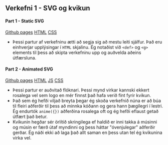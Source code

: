 ## Verkefni 1 - SVG og kvikun

#### Part 1 - Static SVG

[Github pages](https://danielthorr.github.io/2019haust_vidmotsforr/Verkefni1_Logo/1_static/logo.html)
[HTML](https://github.com/danielthorr/2019haust_vidmotsforr/blob/master/Verkefni1_Logo/1_static/logo.html)
[CSS](https://github.com/danielthorr/2019haust_vidmotsforr/blob/master/Verkefni1_Logo/1_static/csslogo.css)

* Þessi partur af verkefninu ætti að segja sig að mestu leiti sjálfur. Það eru einhverjar upplýsingar í `HTML` skjalinu. Ég notaðist við `<def>` og `<g>` elements til þess að skipta verkefninu upp og auðvelda aðeins útfærsluna.

#### Part 2 - Animated SVG

[Github pages](https://danielthorr.github.io/2019haust_vidmotsforr/Verkefni1_Logo/2_animated/logo.html)
[HTML](https://github.com/danielthorr/2019haust_vidmotsforr/blob/master/Verkefni1_Logo/2_animated/logo.html)
[JS](https://github.com/danielthorr/2019haust_vidmotsforr/blob/master/Verkefni1_Logo/2_animated/jslogo.js)
[CSS](https://github.com/danielthorr/2019haust_vidmotsforr/blob/master/Verkefni1_Logo/2_animated/csslogo.css)

* Þessi partur er auðvitað flóknari. Þessi mynd virkar kannski ekkert rosalega vel sem logo en mér finnst það hafa verið fínt fyrir kvikun.
* Það sem ég hefði viljað breyta þegar ég skoða verkefnið núna er að búa til fleiri aðferðir til þess að minnka kóðann og gera hann þægilegri í lestri. Ég endurtók `anime({})` aðferðina rosalega oft og ég hefði eflaust getað útfært það betur.
* Kvikunin hegðar sér örlítið skringilega ef haldið er inni takka á músinni og músin er færð útaf myndinni og þess háttar "óvenjulegar" aðferðir gerðar. Ég náði ekki að laga það allt saman en þess utan tel ég kvikunina virka vel.